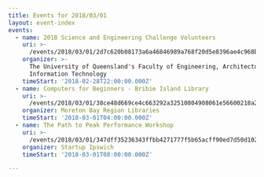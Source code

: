 ```yaml
---
title: Events for 2018/03/01
layout: event-index
events:
  - name: 2018 Science and Engineering Challenge Volunteers
    uri: >-
      /events/2018/03/01/2d7c620b08173a6a46846989a768f20d5e8396ae4c968bd0bd332ba2fdf6d16a
    organizer: >-
      The University of Queensland's Faculty of Engineering, Architecture \u0026
      Information Technology
    timeStart: '2018-02-28T22:00:00.000Z'
  - name: Computers for Beginners - Bribie Island Library
    uri: >-
      /events/2018/03/01/38ce48d669ce4c663292a32510804908061e56600218a2567eec05d04faee44e
    organizer: Moreton Bay Region Libraries
    timeStart: '2018-03-01T04:00:00.000Z'
  - name: The Path to Peak Performance Workshop
    uri: >-
      /events/2018/03/01/347dff35236343ffbb4271777f5b65acff90ed7d50d10299c2ad8f0a91daf407
    organizer: Startup Ipswich
    timeStart: '2018-03-01T08:00:00.000Z'

---
```


